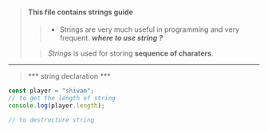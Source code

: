 > #### This file contains strings guide
>
>> - Strings are very much useful in programming and very frequent.
> ***where to use string ?***
>
>>  *Strings* is used for storing **sequence of charaters**.
-----------------------------------------------------------------------------

> *** string declaration ***
```js
const player = "shivam";
// to get the length of string
console.log(player.length);

// to destructure string


```